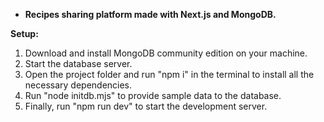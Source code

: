 - <b>Recipes sharing platform made with Next.js and MongoDB.</b>

<b>Setup:</b>

1. Download and install MongoDB community edition on your machine.
2. Start the database server.
3. Open the project folder and run "npm i" in the terminal to install all the necessary dependencies.
4. Run "node initdb.mjs" to provide sample data to the database.
5. Finally, run "npm run dev" to start the development server.
